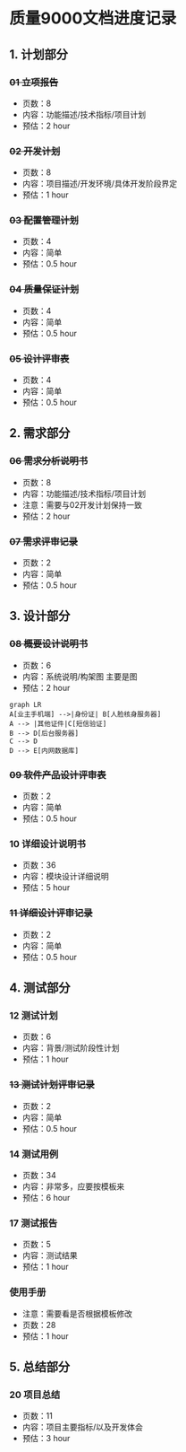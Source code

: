 # 质量9000文档进度记录

## 1. 计划部分

### ~~01 立项报告~~
- 页数：8
- 内容：功能描述/技术指标/项目计划
- 预估：2 hour

### ~~02 开发计划~~
- 页数：8
- 内容：项目描述/开发环境/具体开发阶段界定
- 预估：1 hour

### ~~03 配置管理计划~~
- 页数：4
- 内容：简单
- 预估：0.5 hour

### ~~04 质量保证计划~~
- 页数：4
- 内容：简单
- 预估：0.5 hour

### ~~05 设计评审表~~
- 页数：4
- 内容：简单
- 预估：0.5 hour

## 2. 需求部分

### ~~06 需求分析说明书~~
- 页数：8
- 内容：功能描述/技术指标/项目计划
- 注意：需要与02开发计划保持一致
- 预估：2 hour

### ~~07 需求评审记录~~
- 页数：2
- 内容：简单
- 预估：0.5 hour

## 3. 设计部分

### ~~08 概要设计说明书~~
- 页数：6
- 内容：系统说明/构架图 主要是图
- 预估：2 hour

```mermaid
graph LR
A[业主手机端] -->|身份证| B[人脸核身服务器]
A --> |其他证件|C[短信验证]
B --> D[后台服务器]
C --> D
D --> E[内网数据库]
```

### ~~09 软件产品设计评审表~~
- 页数：2
- 内容：简单
- 预估：0.5 hour

### 10 详细设计说明书
- 页数：36
- 内容：模块设计详细说明
- 预估：5 hour

### ~~11 详细设计评审记录~~
- 页数：2
- 内容：简单
- 预估：0.5 hour

## 4. 测试部分

### 12 测试计划
- 页数：6
- 内容：背景/测试阶段性计划
- 预估：1 hour

### ~~13 测试计划评审记录~~
- 页数：2
- 内容：简单
- 预估：0.5 hour

### 14 测试用例
- 页数：34
- 内容：非常多，应要按模板来
- 预估：6 hour

### 17 测试报告
- 页数：5
- 内容：测试结果
- 预估：1 hour

### 使用手册
- 注意：需要看是否根据模板修改
- 页数：28
- 预估：1 hour

## 5. 总结部分

### 20 项目总结
- 页数：11
- 内容：项目主要指标/以及开发体会
- 预估：3 hour
